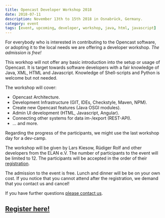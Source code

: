 ```yaml
---
title: Opencast Developer Workshop 2018
date: 2018-07-11
description: November 13th to 15th 2018 in Osnabrück, Germany. 
category: event
tags: [event, upcoming, developer, workshop, java, html, javascript]
---
```


For everybody who is interested in contributing to the Opencast software, or adopting it to the local needs we are offering a developer workshop. *The admission is free!*

<!-- More --->

This workhop will not offer any basic introduction into the setup or usage of Opencast. It is target towards software developers with a fair knowledge of Java, XML, HTML and Javascript. Knowledge of Shell-scripts and Python is welcome but not needed. 

The workshop will cover:

- Opencast Architecture.
- Development Infrastructure (GIT, IDEs, Checkstyle, Maven, NPM).
- Create new Opencast features (Java OSGI modules).
- Admin UI development (HTML, Javascript, Angular).
- Connecting other systems for data im-/export (REST-API).
- ... and more.

Regarding the progress of the participants, we might use the last workshop day for a dev-camp.

The workshop will be given by Lars Kiesow, Rüdiger Rolf and other developers from the ELAN e.V.
The number of participants to the event will be limited to 12. The participants will be accepted in the order of their [registration](https://goo.gl/forms/2cNNydlEdv9TiS1V2). 

The admission to the event is free. Lunch and dinner will be be on your own cost. If you notice that you cannot attend after the registration, we demand that you contact us and cancel! 

If you have further questions [please contact us](mailto:rrolf@uni-osnabrueck.de). 

## [Register here!](https://goo.gl/forms/2cNNydlEdv9TiS1V2)
